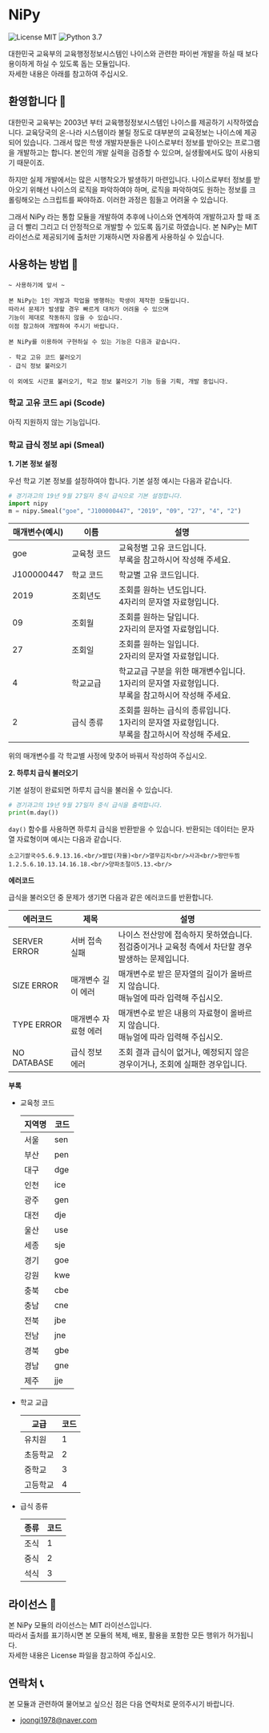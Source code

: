# NiPy

![License MIT](https://img.shields.io/badge/license-MIT-green)
![Python 3.7](https://img.shields.io/badge/python-v3.7-blue)

대한민국 교육부의 교육행정정보시스템인 나이스와 관련한 파이썬 개발을 하실 때 보다 용이하게 하실 수 있도록 돕는 모듈입니다.  
자세한 내용은 아래를 참고하여 주십시오.

## 환영합니다 🎐

대한민국 교육부는 2003년 부터 교육행정정보시스템인 나이스를 제공하기 시작하였습니다. 교육당국의 온-나라 시스템이라 불릴 정도로 대부분의 교육정보는 나이스에 제공되어 있습니다. 그래서 많은 학생 개발자분들은 나이스로부터 정보를 받아오는 프로그램을 개발하고는 합니다. 본인의 개발 실력을 검증할 수 있으며, 실생활에서도 많이 사용되기 때문이죠.

하지만 실제 개발에서는 많은 시행착오가 발생하기 마련입니다. 나이스로부터 정보를 받아오기 위해선 나이스의 로직을 파악하여야 하며, 로직을 파악하여도 원하는 정보를 크롤링해오는 스크립트를 짜야하죠. 이러한 과정은 힘들고 어려울 수 있습니다.

그래서 NiPy 라는 통합 모듈을 개발하여 추후에 나이스와 연계하여 개발하고자 할 때 조금 더 빨리 그리고 더 안정적으로 개발할 수 있도록 돕기로 하였습니다. 본 NiPy는 MIT 라이선스로 제공되기에 출처만 기재하시면 자유롭게 사용하실 수 있습니다.

## 사용하는 방법 📖

```
~ 사용하기에 앞서 ~

본 NiPy는 1인 개발과 학업을 병행하는 학생이 제작한 모듈입니다.
따라서 문제가 발생할 경우 빠르게 대처가 어려울 수 있으며
기능이 제대로 작동하지 않을 수 있습니다.
이점 참고하여 개발하여 주시기 바랍니다.

본 NiPy를 이용하여 구현하실 수 있는 기능은 다음과 같습니다.

- 학교 고유 코드 불러오기
- 급식 정보 불러오기

이 외에도 시간표 불러오기, 학교 정보 불러오기 기능 등을 기획, 개발 중입니다.
```

### 학교 고유 코드 api (Scode)

아직 지원하지 않는 기능입니다.

### 학교 급식 정보 api (Smeal)

**1. 기본 정보 설정**

우선 학교 기본 정보를 설정하여야 합니다. 기본 설정 예시는 다음과 같습니다.

```python
# 경기과고의 19년 9월 27일자 중식 급식으로 기본 설정합니다.
import nipy
m = nipy.Smeal("goe", "J100000447", "2019", "09", "27", "4", "2")
```

| 매개변수(예시) | 이름        | 설명                                                                                                       |
| -------------- | ----------- | ---------------------------------------------------------------------------------------------------------- |
| goe            | 교육청 코드 | 교육청별 고유 코드입니다.<br/>부록을 참고하시어 작성해 주세요.                                             |
| J100000447     | 학교 코드   | 학교별 고유 코드입니다.                                                                                    |
| 2019           | 조회년도    | 조회를 원하는 년도입니다.<br/>4자리의 문자열 자료형입니다.                                                 |
| 09             | 조회월      | 조회를 원하는 달입니다.<br/>2자리의 문자열 자료형입니다.                                                   |
| 27             | 조회일      | 조회를 원하는 일입니다.<br/>2자리의 문자열 자료형입니다.                                                   |
| 4              | 학교교급    | 학교교급 구분을 위한 매개변수입니다.<br/>1자리의 문자열 자료형입니다.<br/>부록을 참고하시어 작성해 주세요. |
| 2              | 급식 종류   | 조회를 원하는 급식의 종류입니다.<br/>1자리의 문자열 자료형입니다.<br/>부록을 참고하시어 작성해 주세요.     |

위의 매개변수를 각 학교별 사정에 맞추어 바꿔서 작성하여 주십시오.

**2. 하루치 급식 불러오기**

기본 설정이 완료되면 하루치 급식을 불러올 수 있습니다.

```python
# 경기과고의 19년 9월 27일자 중식 급식을 출력합니다.
print(m.day())
```

`day()` 함수를 사용하면 하루치 급식을 반환받을 수 있습니다. 반환되는 데이터는 문자열 자료형이며 예시는 다음과 같습니다.

```
소고기쌀국수5.6.9.13.16.<br/>쌀밥(자율)<br/>열무김치<br/>사과<br/>왕만두찜1.2.5.6.10.13.14.16.18.<br/>양파초절이5.13.<br/>
```

**에러코드**

급식을 불러오던 중 문제가 생기면 다음과 같은 에러코드를 반환합니다.

| 에러코드     | 제목                 | 설명                                                                                                   |
| ------------ | -------------------- | ------------------------------------------------------------------------------------------------------ |
| SERVER ERROR | 서버 접속 실패       | 나이스 전산망에 접속하지 못하였습니다.<br/>점검중이거나 교육청 측에서 차단할 경우 발생하는 문제입니다. |
| SIZE ERROR   | 매개변수 길이 에러   | 매개변수로 받은 문자열의 길이가 올바르지 않습니다.<br/>매뉴얼에 따라 입력해 주십시오.                  |
| TYPE ERROR   | 매개변수 자료형 에러 | 매개변수로 받은 내용의 자료형이 올바르지 않습니다.<br/>매뉴얼에 따라 입력해 주십시오.                  |
| NO DATABASE  | 급식 정보 에러       | 조회 결과 급식이 없거나, 예정되지 않은 경우이거나, 조회에 실패한 경우입니다.                           |

**부록**

- 교육청 코드

  | 지역명 | 코드 |
  | ------ | ---- |
  | 서울   | sen  |
  | 부산   | pen  |
  | 대구   | dge  |
  | 인천   | ice  |
  | 광주   | gen  |
  | 대전   | dje  |
  | 울산   | use  |
  | 세종   | sje  |
  | 경기   | goe  |
  | 강원   | kwe  |
  | 충북   | cbe  |
  | 충남   | cne  |
  | 전북   | jbe  |
  | 전남   | jne  |
  | 경북   | gbe  |
  | 경남   | gne  |
  | 제주   | jje  |

* 학교 교급

  | 교급     | 코드 |
  | -------- | ---- |
  | 유치원   | 1    |
  | 초등학교 | 2    |
  | 중학교   | 3    |
  | 고등학교 | 4    |

* 급식 종류

  | 종류 | 코드 |
  | ---- | ---- |
  | 조식 | 1    |
  | 중식 | 2    |
  | 석식 | 3    |

## 라이선스 📜

본 NiPy 모듈의 라이선스는 MIT 라이선스입니다.  
따라서 출처를 표기하시면 본 모듈의 복제, 배포, 활용을 포함한 모든 행위가 허가됩니다.  
자세한 내용은 License 파일을 참고하여 주십시오.

## 연락처 📞

본 모듈과 관련하여 물어보고 싶으신 점은 다음 연락처로 문의주시기 바랍니다.

- joongi1978@naver.com
